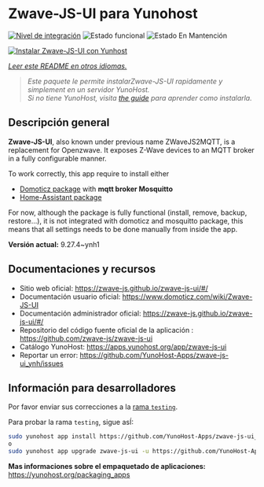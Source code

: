 <!--
Este archivo README esta generado automaticamente<https://github.com/YunoHost/apps/tree/master/tools/readme_generator>
No se debe editar a mano.
-->

# Zwave-JS-UI para Yunohost

[![Nivel de integración](https://dash.yunohost.org/integration/zwave-js-ui.svg)](https://ci-apps.yunohost.org/ci/apps/zwave-js-ui/) ![Estado funcional](https://ci-apps.yunohost.org/ci/badges/zwave-js-ui.status.svg) ![Estado En Mantención](https://ci-apps.yunohost.org/ci/badges/zwave-js-ui.maintain.svg)

[![Instalar Zwave-JS-UI con Yunhost](https://install-app.yunohost.org/install-with-yunohost.svg)](https://install-app.yunohost.org/?app=zwave-js-ui)

*[Leer este README en otros idiomas.](./ALL_README.md)*

> *Este paquete le permite instalarZwave-JS-UI rapidamente y simplement en un servidor YunoHost.*  
> *Si no tiene YunoHost, visita [the guide](https://yunohost.org/install) para aprender como instalarla.*

## Descripción general

**Zwave-JS-UI**, also known under previous name ZWaveJS2MQTT, is a replacement for Openzwave. It exposes Z-Wave devices to an MQTT broker in a fully configurable manner.

To work correctly, this app require to install either
- [Domoticz package](https://github.com/YunoHost-Apps/domoticz_ynh) with **mqtt broker Mosquitto**
- [Home-Assistant package](https://github.com/YunoHost-Apps/homeassistant_ynh)


For now, although the package is fully functional (install, remove, backup, restore...), it is not integrated with domoticz and mosquitto package, this means that all settings needs to be done manually from inside the app.



**Versión actual:** 9.27.4~ynh1
## Documentaciones y recursos

- Sitio web oficial: <https://zwave-js.github.io/zwave-js-ui/#/>
- Documentación usuario oficial: <https://www.domoticz.com/wiki/Zwave-JS-UI>
- Documentación administrador oficial: <https://zwave-js.github.io/zwave-js-ui/#/>
- Repositorio del código fuente oficial de la aplicación : <https://github.com/zwave-js/zwave-js-ui>
- Catálogo YunoHost: <https://apps.yunohost.org/app/zwave-js-ui>
- Reportar un error: <https://github.com/YunoHost-Apps/zwave-js-ui_ynh/issues>

## Información para desarrolladores

Por favor enviar sus correcciones a la [rama `testing`](https://github.com/YunoHost-Apps/zwave-js-ui_ynh/tree/testing).

Para probar la rama `testing`, sigue asÍ:

```bash
sudo yunohost app install https://github.com/YunoHost-Apps/zwave-js-ui_ynh/tree/testing --debug
o
sudo yunohost app upgrade zwave-js-ui -u https://github.com/YunoHost-Apps/zwave-js-ui_ynh/tree/testing --debug
```

**Mas informaciones sobre el empaquetado de aplicaciones:** <https://yunohost.org/packaging_apps>
